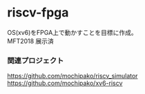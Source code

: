 # riscv-fpga

OS(xv6)をFPGA上で動かすことを目標に作成。  
MFT2018 展示済


### 関連プロジェクト
https://github.com/mochipako/riscv_simulator  
https://github.com/mochipako/xv6-riscv
